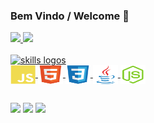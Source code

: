 ### Bem Vindo / Welcome 👋
  <a href="https://github.com/guimaraesgn">
  <img height="180em" src="https://github-readme-stats-eight-theta.vercel.app/api?username=guimaraesgn&show_icons=true&theme=merko&include_all_commits=true&count_private=true"/>
  <img height="180em" src="https://github-readme-stats-eight-theta.vercel.app/api/top-langs/?username=guimaraesgn&layout=compact&langs_count=8&theme=merko"/>
  <div style="display: inline_block"><br>
     <img src="https://skillicons.dev/icons?i=github,nodejs,html,css,js,java,c,py,mysql,eclipse,vscode,figma,ai" alt="skills logos" /> <br>
  <img align="center" alt="javascript logo" height="30" width="40" src="https://raw.githubusercontent.com/devicons/devicon/master/icons/javascript/javascript-plain.svg">
  <img align="center" alt="HTML logo" height="30" width="40" src="https://raw.githubusercontent.com/devicons/devicon/master/icons/html5/html5-original.svg">
  <img align="center" alt="Rafa-CSS" height="30" width="40" src="https://raw.githubusercontent.com/devicons/devicon/master/icons/css3/css3-original.svg">
  <img align="center" alt="Java logo" height="30" width="40" src="https://raw.githubusercontent.com/devicons/devicon/master/icons/java/java-original.svg">
  <img align="center" alt="Nodejs logo" height="30" width="40" src="https://raw.githubusercontent.com/devicons/devicon/master/icons/nodejs/nodejs-plain.svg">
  
  ##

  <div>
    <a href="https://www.linkedin.com/in/guimaraesgn" target="_blank"><img src="https://img.shields.io/badge/-LinkedIn-%230077B5?style=for-the-badge&logo=linkedin&logoColor=white" target="_blank"></a>
  <a href="https://www.instagram.com/guimaraesgn/" target="_blank"><img src="https://img.shields.io/badge/-Instagram-%23E4405F?style=for-the-badge&logo=instagram&logoColor=white"   target="_blank"></a>
<a href = "mailto: guimaraesgn30@gmail.com"><img src="https://img.shields.io/badge/-Gmail-%23EA4335?style=for-the-badge&logo=gmail&logoColor=white" target="_blank"></a>  </div>

